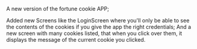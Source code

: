 A new version of the fortune cookie APP;

Added new Screens like the LoginScreen where you'll only be able to see the contents of the cookies if you give the app the right credentials;
And a new screen with many cookies listed, that when you click over them, it displays the message of the current cookie you clicked.